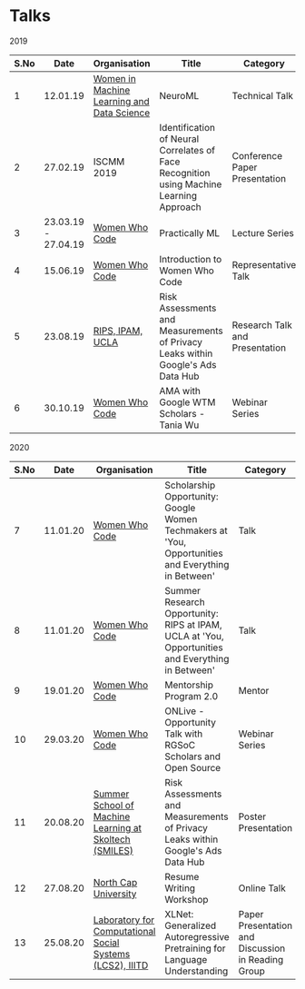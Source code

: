# Talks

2019

|S.No| Date | Organisation | Title  | Category | Relevant Links |
|------|------|--------------|--------|----------|----------------|
| 1  | 12.01.19 | [Women in Machine Learning and Data Science](https://www.facebook.com/delhiwimlds) | NeuroML | Technical Talk | https://bit.ly/2IKafVB |
| 2  | 27.02.19 | ISCMM 2019 | Identification of Neural Correlates of Face Recognition using Machine Learning Approach | Conference Paper Presentation | https://bit.ly/2r6kw9n |
| 3  | 23.03.19 - 27.04.19 | [Women Who Code](https://www.facebook.com/womenwhocodedelhi) | Practically ML | Lecture Series | https://github.com/WomenWhoCodeDelhi/PracticallyML | 
| 4  | 15.06.19 | [Women Who Code](https://www.facebook.com/womenwhocodedelhi) | Introduction to Women Who Code | Representative Talk | https://bit.ly/2Ija5pk |
| 5  | 23.08.19 | [RIPS, IPAM, UCLA](https://www.ipam.ucla.edu/programs/student-research-programs/research-in-industrial-projects-for-students-rips-2020/) | Risk Assessments and Measurements of Privacy Leaks within Google's Ads Data Hub | Research Talk and Presentation | https://youtu.be/RGn7XP8SW04?t=420 |  
| 6  | 30.10.19 | [Women Who Code](https://www.facebook.com/womenwhocodedelhi) | AMA with Google WTM Scholars - Tania Wu | Webinar Series | https://bit.ly/334V8yZ |
 
2020

|S.No| Date | Organisation | Title  | Category | Relevant Links |
|------|------|--------------|--------|----------|----------------|
| 7 | 11.01.20 | [Women Who Code](https://www.facebook.com/womenwhocodedelhi) | Scholarship Opportunity: Google Women Techmakers at 'You, Opportunities and Everything in Between' | Talk | https://bit.ly/2FKJP4Q |
| 8 | 11.01.20 | [Women Who Code](https://www.facebook.com/womenwhocodedelhi) | Summer Research Opportunity: RIPS at IPAM, UCLA at 'You, Opportunities and Everything in Between' | Talk | https://bit.ly/30bzmJk |
| 9 | 19.01.20 | [Women Who Code](https://www.facebook.com/womenwhocodedelhi) | Mentorship Program 2.0 | Mentor | https://bit.ly/39uuDVT |
| 10 | 29.03.20 | [Women Who Code](https://www.facebook.com/womenwhocodedelhi) | ONLive - Opportunity Talk with RGSoC Scholars and Open Source | Webinar Series | https://bit.ly/3ar1SLh |
| 11 | 20.08.20 | [Summer School of Machine Learning at Skoltech (SMILES)](https://smiles.skoltech.ru/school) | Risk Assessments and Measurements of Privacy Leaks within Google's Ads Data Hub | Poster Presentation | https://smiles.skoltech.ru/poster-presentations (poster), https://youtu.be/-AxHgeYTnB0 (presentation) |
| 12 | 27.08.20 | [North Cap University](https://www.ncuindia.edu/) | Resume Writing Workshop | Online Talk | Video and Slides Available on Request |
| 13 | 25.08.20 | [Laboratory for Computational Social Systems (LCS2), IIITD](http://lcs2.iiitd.edu.in) | XLNet: Generalized Autoregressive Pretraining for Language Understanding | Paper Presentation and Discussion in Reading Group | https://bit.ly/3j7g3JB |
